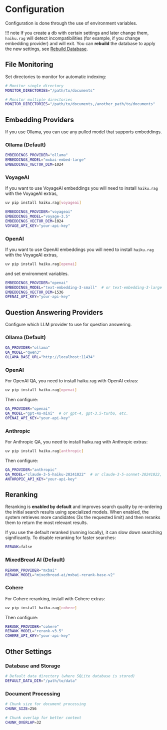 # Configuration

Configuration is done through the use of environment variables.

!!! note
    If you create a db with certain settings and later change them, `haiku.rag` will detect incompatibilities (for example, if you change embedding provider) and will exit. You can **rebuild** the database to apply the new settings, see [Rebuild Database](./cli.md#rebuild-database).

## File Monitoring

Set directories to monitor for automatic indexing:

```bash
# Monitor single directory
MONITOR_DIRECTORIES="/path/to/documents"

# Monitor multiple directories
MONITOR_DIRECTORIES="/path/to/documents,/another_path/to/documents"
```

## Embedding Providers

If you use Ollama, you can use any pulled model that supports embeddings.

### Ollama (Default)

```bash
EMBEDDINGS_PROVIDER="ollama"
EMBEDDINGS_MODEL="mxbai-embed-large"
EMBEDDINGS_VECTOR_DIM=1024
```

### VoyageAI
If you want to use VoyageAI embeddings you will need to install `haiku.rag` with the VoyageAI extras,

```bash
uv pip install haiku.rag[voyageai]
```

```bash
EMBEDDINGS_PROVIDER="voyageai"
EMBEDDINGS_MODEL="voyage-3.5"
EMBEDDINGS_VECTOR_DIM=1024
VOYAGE_API_KEY="your-api-key"
```

### OpenAI
If you want to use OpenAI embeddings you will need to install `haiku.rag` with the VoyageAI extras,

```bash
uv pip install haiku.rag[openai]
```

and set environment variables.

```bash
EMBEDDINGS_PROVIDER="openai"
EMBEDDINGS_MODEL="text-embedding-3-small"  # or text-embedding-3-large
EMBEDDINGS_VECTOR_DIM=1536
OPENAI_API_KEY="your-api-key"
```

## Question Answering Providers

Configure which LLM provider to use for question answering.

### Ollama (Default)

```bash
QA_PROVIDER="ollama"
QA_MODEL="qwen3"
OLLAMA_BASE_URL="http://localhost:11434"
```

### OpenAI

For OpenAI QA, you need to install haiku.rag with OpenAI extras:

```bash
uv pip install haiku.rag[openai]
```

Then configure:

```bash
QA_PROVIDER="openai"
QA_MODEL="gpt-4o-mini"  # or gpt-4, gpt-3.5-turbo, etc.
OPENAI_API_KEY="your-api-key"
```

### Anthropic

For Anthropic QA, you need to install haiku.rag with Anthropic extras:

```bash
uv pip install haiku.rag[anthropic]
```

Then configure:

```bash
QA_PROVIDER="anthropic"
QA_MODEL="claude-3-5-haiku-20241022"  # or claude-3-5-sonnet-20241022, etc.
ANTHROPIC_API_KEY="your-api-key"
```

## Reranking

Reranking is **enabled by default** and improves search quality by re-ordering the initial search results using specialized models. When enabled, the system retrieves more candidates (3x the requested limit) and then reranks them to return the most relevant results.

If you use the default reranked (running locally), it can slow down searching significantly. To disable reranking for faster searches:

```bash
RERANK=false
```

### MixedBread AI (Default)

```bash
RERANK_PROVIDER="mxbai"
RERANK_MODEL="mixedbread-ai/mxbai-rerank-base-v2"
```

### Cohere

For Cohere reranking, install with Cohere extras:

```bash
uv pip install haiku.rag[cohere]
```

Then configure:

```bash
RERANK_PROVIDER="cohere"
RERANK_MODEL="rerank-v3.5"
COHERE_API_KEY="your-api-key"
```

## Other Settings

### Database and Storage

```bash
# Default data directory (where SQLite database is stored)
DEFAULT_DATA_DIR="/path/to/data"
```

### Document Processing

```bash
# Chunk size for document processing
CHUNK_SIZE=256

# Chunk overlap for better context
CHUNK_OVERLAP=32
```
